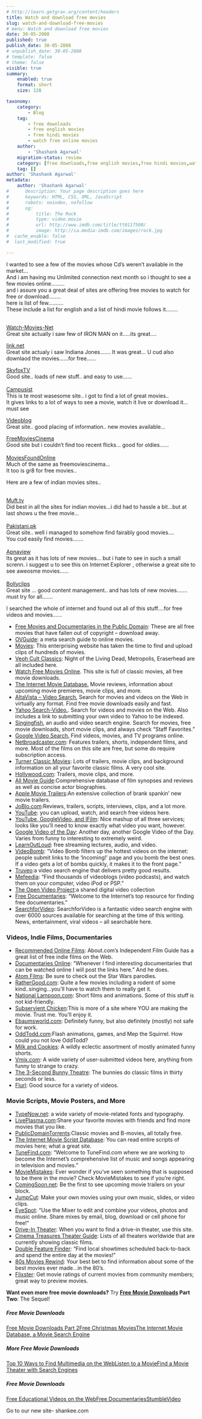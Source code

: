 ```yaml
---
# http://learn.getgrav.org/content/headers
title: Watch and download free movies
slug: watch-and-download-free-movies
# menu: Watch and download free movies
date: 30-05-2008
published: true
publish_date: 30-05-2008
# unpublish_date: 30-05-2008
# template: false
# theme: false
visible: true
summary:
    enabled: true
    format: short
    size: 128

taxonomy:
    category:
        - Blog
    tag:
        - free downloads
        - free english movies
        - free hindi movies
        - watch free online movies
    author:
        - 'Shashank Agarwal'
    migration-status: review
    category: [free downloads,free english movies,free hindi movies,watch free online movies]
    tag: []
author: 'Shashank Agarwal'
metadata:
    author: 'Shashank Agarwal'
#      description: Your page description goes here
#      keywords: HTML, CSS, XML, JavaScript
#      robots: noindex, nofollow
#      og:
#          title: The Rock
#          type: video.movie
#          url: http://www.imdb.com/title/tt0117500/
#          image: http://ia.media-imdb.com/images/rock.jpg
#  cache_enable: false
#  last_modified: true

---
```


I wanted to see a few of the movies whose Cd’s weren’t available in the market…  
And i am having mu Unlimited connection next month so i thought to see a few movies online………  
and i assure you a great deal of sites are offering free movies to watch for free or download……..  
here is list of few……….  
These include a list for english and a list of hindi movie follows it……..

[  
Watch-Movies-Net](http://www.watch-movies.net/)  
Great site actually i saw few of IRON MAN on it…..its great….

[link.net](http://www.link-net.cc/)  
Great site actualy i saw Indiana Jones……. It was great… U cud also downlaod the movies……for free……

[SkyfoxTV](http://www.slyfoxtv.com/)  
Good site.. loads of new stuff.. and easy to use……  
[  
Campusist](http://www.campusist.com/2008-latest-movies)  
This is te most wasesome site.. i got to find a lot of great movies..  
It gives links to a lot of ways to see a movie, watch it live or download it…  
must see

[Videoblog](http://videoglobal.blogspot.com/)  
Great site.. good placing of information.. new movies available…

[FreeMoviesCinema](http://www.freemoviescinema.com/)  
Good site but i couldn’t find too recent flicks… good for oldies……  
[  
MoviesFoundOnline](http://www.flixdump.com/)  
Much of the same as freemoviescinema…  
It too is gr8 for free movies..

Here are a few of indian movies sites..

[  
](http://www.muft.tv/)[Muft.tv](http://www.muft.tv/)  
Did best in all the sites for indian movies…i did had to hassle a bit…but at last shows u the free movie…  
[  
Pakistani.pk](http://www.pakistani.pk/)  
Great site.. well i managed to somehow find fairably good movies….  
You cud easily find movies…….  
[  
Apnaview](http://apnaview.com/)  
Its great as it has lots of new movies… but i hate to see in such a small screnn. i suggest u to see this on Internet Explorer , otherwise a great site to see aweosme movies……  
[  
Bollyclips](http://bollyclips.com/)  
Great site … good content management.. and has lots of new movies…….  
must try for all…….

I searched the whole of internet and found out all of this stuff….for free videos and movies……

- [Free Movies and Documentaries in the Public Domain](http://www.jonhs.net/freemovies/): These are all free movies that have fallen out of copyright – download away.
- [OVGuide](http://www.ovguide.com/): a meta search guide to online movies.
- [Movies](http://mydigitalshare.com/movies.htm): This enterprising website has taken the time to find and upload clips of hundreds of movies.
- [Veoh Cult Classics](http://www.veoh.com/channel/cultclassics): Night of the Living Dead, Metropolis, Eraserhead are all included here.
- [Watch Free Movies Online](http://emol.org/movies/). This site is full of classic movies, all free movie downloads.
- [The Internet Movie Database.](http://www.imdb.com/) Movie reviews, information about upcoming movie premieres, movie clips, and more.
- [AltaVista – Video Search.](http://www.altavista.com/video/default) Search for movies and videos on the Web in virtually any format. Find free movie downloads easily and fast.
- [Yahoo Search-Video.](http://video.search.yahoo.com/). Search for videos and movies on the Web. Also includes a link to submitting your own video to Yahoo to be indexed.
- [Singingfish](http://search.singingfish.com/sfw/home.jsp), an audio and video search engine. Search for movies, free movie downloads, short movie clips, and always check “Staff Favorites.”
- [Google Video Search.](http://video.google.com/) Find videos, movies, and TV programs online.
- [Netbroadcaster.com](http://www.netbroadcaster.com/new/index.html): Features trailers, shorts, independent films, and more. Most of the films on this site are free, but some do require subscription access.
- [Turner Classic Movies](http://www.turnerclassicmovies.com/Home/0,,,00.html): Lots of trailers, movie clips, and background information on all your favorite classic films. A very cool site.
- [Hollywood.com](http://www.hollywood.com/): Trailers, movie clips, and more.
- [All Movie Guide](http://www.allmovie.com/):Comprehensive database of film synopses and reviews as well as concise actor biographies.
- [Apple Movie Trailers](http://www.apple.com/trailers/):An extensive collection of brank spankin’ new movie trailers.
- [JoBlo.com](http://www.joblo.com/):Reviews, trailers, scripts, interviews, clips, and a lot more.
- [YouTube](http://youtube.com/): you can upload, watch, and search free videos here.
- [YouTube, GoogleVideo, and IFilm](http://javimoya.com/blog/youtube_en.php): Nice mashup of all three services; looks like you’ll need to know exactly what video you want, however.
- [Google Video of the Day](http://gvod.blogspot.com/): Another day, another Google Video of the Day. Varies from funny to interesting to extremely weird.
- [LearnOutLoud](http://www.learnoutloud.com/Free-Audio-Video): free streaming lectures, audio, and video.
- [VideoBomb](http://videobomb.com/): “Video Bomb filters up the hottest videos on the internet: people submit links to the ‘Incoming!’ page and you bomb the best ones. If a video gets a lot of bombs quickly, it makes it to the front page.”
- [Truveo](http://www.truveo.com/):a video search engine that delivers pretty good results.
- [Mefeedia](http://www.mefeedia.com/): “Find thousands of videoblogs (video podcasts), and watch them on your computer, video iPod or PSP.”
- [The Open Video Project](http://www.open-video.org/):a shared digital video collection
- [Free Documentaries](http://www.freedocumentaries.org/): “Welcome to the Internet’s top resource for finding free documentaries.”
- [SearchforVideo](http://www.searchforvideo.com/home/index.html): SearchforVideo is a fantastic video search engine with over 6000 sources available for searching at the time of this writing. News, entertainment, viral videos – all searchable here.

### Videos, Indie Films, Documentaries

- [Recommended Online Films](http://worldfilm.about.com/od/recommendedonlinefilms/): About.com’s Independent Film Guide has a great list of free indie films on the Web.
- [Documentaries Online](http://documentaries.blog.co.uk/): “Whenever I find interesting documentaries that can be watched online I will post the links here.” And he does.
- [Atom Films](http://www.atomfilms.com/): Be sure to check out the Star Wars parodies.
- [RatherGood.com](http://www.rathergood.com/): Quite a few movies including a rodent of some kind..singing…you’ll have to watch them to really get it.
- [National Lampoon.com](http://www.nationallampoon.com/): Short films and animations. Some of this stuff is not kid-friendly.
- [Subservient Chicken](http://www.subservientchicken.com/):This is more of a site where YOU are making the movie. Trust me. You’ll enjoy it.
- [Ebaumsworld.com](http://top50.ebaumsworld.com/index.html): Definitely funny, but also definitely (mostly) not safe for work.
- [OddTodd.com](http://www.oddtodd.com/):Flash animations, games, and Mep the Squirrel. How could you not love OddTodd?
- [Milk and Cookies](http://www.milkandcookies.com/): A wildly eclectic assortment of mostly animated funny shorts.
- [Vmix.com](http://www.vmix.com/): A wide variety of user-submitted videos here, anything from funny to strange to crazy.
- [The 3-Second Bunny Theatre](http://www.angryalien.com/): The bunnies do classic films in thirty seconds or less.
- [Flurl](http://www.flurl.com/): Good source for a variety of videos.

### Movie Scripts, Movie Posters, and More

- [TypeNow.net](http://www.typenow.net/themed.htm): a wide variety of movie-related fonts and typography.
- [LivePlasma.com](http://www.liveplasma.com/):Share your favorite movies with friends and find more movies that you like.
- [PublicDomainTorrents](http://www.publicdomaintorrents.com/):Classic movies and B-movies, all totally free.
- [The Internet Movie Script Database](http://www.imsdb.com/): You can read entire scripts of movies here; what a great site.
- [TuneFind.com](http://tunefind.com/): “Welcome to TuneFind.com where we are working to become the Internet’s comprehensive list of music and songs appearing in television and movies.”
- [MovieMistakes](http://www.moviemistakes.com/): Ever wonder if you’ve seen something that is supposed to be there in the movie? Check MovieMistakes to see if you’re right.
- [ComingSoon.net](http://www.comingsoon.net/): Be the first to see upcoming movie trailers on your block.
- [JumpCut](http://jumpcut.com/): Make your own movies using your own music, slides, or video clips.
- [EyeSpot](http://www.eyespot.com/): “Use the Mixer to edit and combine your videos, photos and music online. Share mixes by email, blog, download or cell phone for free!”
- [Drive-In Theater](http://www.driveintheater.com/index.htm): When you want to find a drive-in theater, use this site.
- [Cinema Treasures Theater Guide](http://cinematreasures.org/theater/): Lists of all theaters worldwide that are currently showing classic films.
- [Double Feature Finder](http://www.doublefeaturefinder.com/): “Find local showtimes scheduled back-to-back and spend the entire day at the movies!”
- [80s Movies Rewind](http://www.fast-rewind.com/): Your best bet to find information about some of the best movies ever made…in the 80’s.
- [Flixster](http://www.flixster.com/): Get movie ratings of current movies from community members; great way to preview movies.

**Want even more free movie downloads?** Try **[Free Movie Downloads](http://websearch.about.com/od/freedownloads/qt/freemovies2.htm) Part Two**: The Sequel!

##### Free Movie Downloads

[Free Movie Downloads Part 2](http://websearch.about.com/od/freedownloads/qt/freemovies2.htm)[Free Christmas Movies](http://websearch.about.com/od/imagesearch/a/christmas-movie.htm)[The Internet Movie Database, a Movie Search Engine](http://websearch.about.com/od/imagesearch/a/imdb.htm)

 

 

##### More Free Movie Downloads

[Top 10 Ways to Find Multimedia on the Web](http://websearch.about.com/od/imagesearch/tp/toptenmedia.htm)[Listen to a Movie](http://websearch.about.com/od/bestsitesimagegalleries/ig/October-2007-Best-Web-Sites/Listen-To-A-Movie.htm)[Find a Movie Theater with Search Engines](http://websearch.about.com/od/dailywebsearchtips/qt/dnt0530.htm)

 

 

##### Free Movie Downloads

[Free Educational Videos on the Web](http://websearch.about.com/od/imagesearch/a/education_video.htm)[Free Documentaries](http://websearch.about.com/b/a/218472.htm)[StumbleVideo](http://clk.about.com/?zi=18/1Pp&sdn=websearch&cdn=compute&tm=68&f=00&su=p284.8.150.ip_&tt=13&bt=0&bts=0&zu=http%3A//websearch.about.com/od/imagesearch/p/stumblevideo.htm)

 

 

 

Go to our new site- shankee.com
